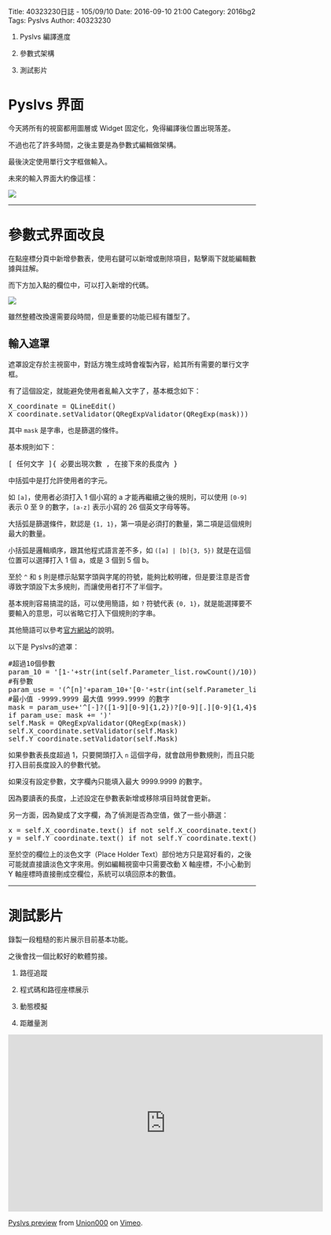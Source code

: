 Title: 40323230日誌 - 105/09/10
Date: 2016-09-10 21:00
Category: 2016bg2
Tags: Pyslvs
Author: 40323230

1. Pyslvs 編譯進度

1. 參數式架構

1. 測試影片

<!-- PELICAN_END_SUMMARY -->

Pyslvs 界面
===

今天將所有的視窗都用圖層或 Widget 固定化，免得編譯後位置出現落差。

不過也花了許多時間，之後主要是為參數式編輯做架構。

最後決定使用單行文字框做輸入。

未來的輸入界面大約像這樣：

<img src="http://i.imgur.com/tqvi7j1.png" >

<hr>

參數式界面改良
===

在點座標分頁中新增參數表，使用右鍵可以新增或刪除項目，點擊兩下就能編輯數據與註解。

而下方加入點的欄位中，可以打入新增的代碼。

<img src="http://i.imgur.com/4AWc7cw.png" >

雖然整體改換還需要段時間，但是重要的功能已經有雛型了。

輸入遮罩
---

遮罩設定存於主視窗中，對話方塊生成時會複製內容，給其所有需要的單行文字框。

有了這個設定，就能避免使用者亂輸入文字了，基本概念如下：

<pre class="brush: python">
X_coordinate = QLineEdit()
X_coordinate.setValidator(QRegExpValidator(QRegExp(mask)))
</pre>

其中 `mask` 是字串，也是篩選的條件。

基本規則如下：

<pre>
[ 任何文字 ]{ 必要出現次數 , 在接下來的長度內 }
</pre>

中括弧中是打允許使用者的字元。

如 `[a]`，使用者必須打入 1 個小寫的 a 才能再繼續之後的規則，可以使用 `[0-9]` 表示 0 至 9 的數字，`[a-z]` 表示小寫的 26 個英文字母等等。

大括弧是篩選條件，默認是 `{1, 1}`，第一項是必須打的數量，第二項是這個規則最大的數量。

小括弧是邏輯順序，跟其他程式語言差不多，如 `([a] | [b]{3, 5})` 就是在這個位置可以選擇打入 1 個 a，或是 3 個到 5 個 b。

至於 `^` 和 `$` 則是標示貼緊字頭與字尾的符號，能夠比較明確，但是要注意是否會導致字頭設下太多規則，而讓使用者打不了半個字。

基本規則容易搞混的話，可以使用簡語，如 `?` 符號代表 `{0, 1}`，就是能選擇要不要輸入的意思，可以省略它打入下個規則的字串。

其他簡語可以參考[官方網站](http://doc.qt.io/qt-5/qregexp.html"doc.qt.io")的說明。

以下是 Pyslvs的遮罩：

<pre class="brush: python">
#超過10個參數
param_10 = '[1-'+str(int(self.Parameter_list.rowCount()/10))+']?' if self.Parameter_list.rowCount()>=10 else ''
#有參數
param_use = '(^[n]'+param_10+'[0-'+str(int(self.Parameter_list.rowCount())-1)+']$|' if self.Parameter_list.rowCount()>=1 else ''
#最小值 -9999.9999 最大值 9999.9999 的數字
mask = param_use+'^[-]?([1-9][0-9]{1,2})?[0-9][.][0-9]{1,4}$'
if param_use: mask += ')'
self.Mask = QRegExpValidator(QRegExp(mask))
self.X_coordinate.setValidator(self.Mask)
self.Y_coordinate.setValidator(self.Mask)
</pre>

如果參數表長度超過 1，只要開頭打入 `n` 這個字母，就會啟用參數規則，而且只能打入目前長度設入的參數代號。

如果沒有設定參數，文字欄內只能填入最大 9999.9999 的數字。

因為要讀表的長度，上述設定在參數表新增或移除項目時就會更新。

另一方面，因為變成了文字欄，為了偵測是否為空值，做了一些小篩選：

<pre class="brush: python">
x = self.X_coordinate.text() if not self.X_coordinate.text()=="" else self.X_coordinate.placeholderText()
y = self.Y_coordinate.text() if not self.Y_coordinate.text()=="" else self.Y_coordinate.placeholderText()
</pre>

至於空的欄位上的淡色文字（Place Holder Text）部份地方只是寫好看的，之後可能就直接讀淡色文字來用。例如編輯視窗中只需要改動 X 軸座標，不小心動到 Y 軸座標時直接刪成空欄位，系統可以填回原本的數值。

<hr>

測試影片
===

錄製一段粗糙的影片展示目前基本功能。

之後會找一個比較好的軟體剪接。

1. 路徑追蹤

1. 程式碼和路徑座標展示

1. 動態模擬

1. 距離量測

<iframe src="https://player.vimeo.com/video/182206176" width="640" height="360" frameborder="0" webkitallowfullscreen mozallowfullscreen allowfullscreen></iframe>
<p><a href="https://vimeo.com/182206176">Pyslvs preview</a> from <a href="https://vimeo.com/user56487696">Union000</a> on <a href="https://vimeo.com">Vimeo</a>.</p>